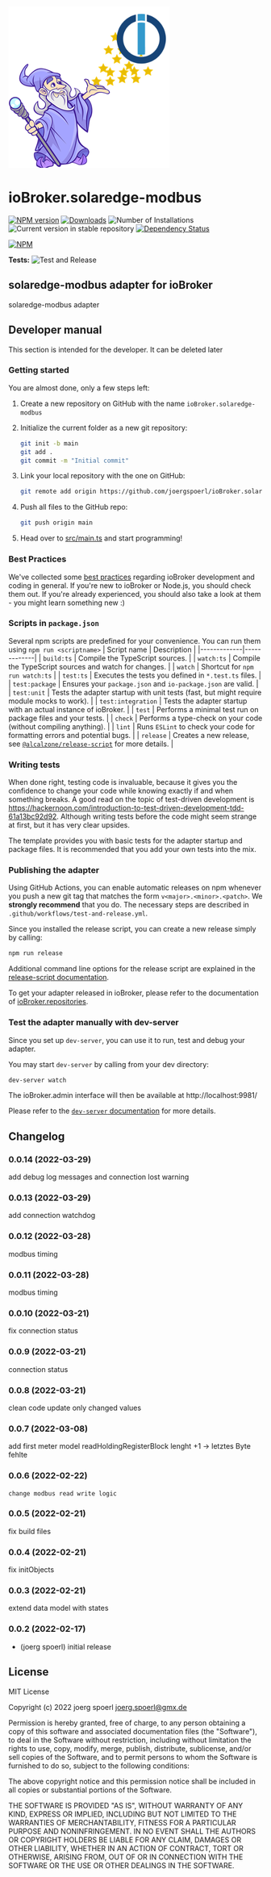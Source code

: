 ![Logo](admin/solaredge-modbus.png)
# ioBroker.solaredge-modbus

[![NPM version](https://img.shields.io/npm/v/iobroker.solaredge-modbus.svg)](https://www.npmjs.com/package/iobroker.solaredge-modbus)
[![Downloads](https://img.shields.io/npm/dm/iobroker.solaredge-modbus.svg)](https://www.npmjs.com/package/iobroker.solaredge-modbus)
![Number of Installations](https://iobroker.live/badges/solaredge-modbus-installed.svg)
![Current version in stable repository](https://iobroker.live/badges/solaredge-modbus-stable.svg)
[![Dependency Status](https://img.shields.io/david/joergspoerl/iobroker.solaredge-modbus.svg)](https://david-dm.org/joergspoerl/iobroker.solaredge-modbus)

[![NPM](https://nodei.co/npm/iobroker.solaredge-modbus.png?downloads=true)](https://nodei.co/npm/iobroker.solaredge-modbus/)

**Tests:** ![Test and Release](https://github.com/joergspoerl/ioBroker.solaredge-modbus/workflows/Test%20and%20Release/badge.svg)

## solaredge-modbus adapter for ioBroker

solaredge-modbus adapter

## Developer manual
This section is intended for the developer. It can be deleted later

### Getting started

You are almost done, only a few steps left:
1. Create a new repository on GitHub with the name `ioBroker.solaredge-modbus`
1. Initialize the current folder as a new git repository:  
	```bash
	git init -b main
	git add .
	git commit -m "Initial commit"
	```
1. Link your local repository with the one on GitHub:  
	```bash
	git remote add origin https://github.com/joergspoerl/ioBroker.solaredge-modbus
	```

1. Push all files to the GitHub repo:  
	```bash
	git push origin main
	```

1. Head over to [src/main.ts](src/main.ts) and start programming!

### Best Practices
We've collected some [best practices](https://github.com/ioBroker/ioBroker.repositories#development-and-coding-best-practices) regarding ioBroker development and coding in general. If you're new to ioBroker or Node.js, you should
check them out. If you're already experienced, you should also take a look at them - you might learn something new :)

### Scripts in `package.json`
Several npm scripts are predefined for your convenience. You can run them using `npm run <scriptname>`
| Script name | Description |
|-------------|-------------|
| `build:ts` | Compile the TypeScript sources. |
| `watch:ts` | Compile the TypeScript sources and watch for changes. |
| `watch` | Shortcut for `npm run watch:ts` |
| `test:ts` | Executes the tests you defined in `*.test.ts` files. |
| `test:package` | Ensures your `package.json` and `io-package.json` are valid. |
| `test:unit` | Tests the adapter startup with unit tests (fast, but might require module mocks to work). |
| `test:integration` | Tests the adapter startup with an actual instance of ioBroker. |
| `test` | Performs a minimal test run on package files and your tests. |
| `check` | Performs a type-check on your code (without compiling anything). |
| `lint` | Runs `ESLint` to check your code for formatting errors and potential bugs. |
| `release` | Creates a new release, see [`@alcalzone/release-script`](https://github.com/AlCalzone/release-script#usage) for more details. |

### Writing tests
When done right, testing code is invaluable, because it gives you the 
confidence to change your code while knowing exactly if and when 
something breaks. A good read on the topic of test-driven development 
is https://hackernoon.com/introduction-to-test-driven-development-tdd-61a13bc92d92. 
Although writing tests before the code might seem strange at first, but it has very 
clear upsides.

The template provides you with basic tests for the adapter startup and package files.
It is recommended that you add your own tests into the mix.

### Publishing the adapter
Using GitHub Actions, you can enable automatic releases on npm whenever you push a new git tag that matches the form 
`v<major>.<minor>.<patch>`. We **strongly recommend** that you do. The necessary steps are described in `.github/workflows/test-and-release.yml`.

Since you installed the release script, you can create a new
release simply by calling:
```bash
npm run release
```
Additional command line options for the release script are explained in the
[release-script documentation](https://github.com/AlCalzone/release-script#command-line).

To get your adapter released in ioBroker, please refer to the documentation 
of [ioBroker.repositories](https://github.com/ioBroker/ioBroker.repositories#requirements-for-adapter-to-get-added-to-the-latest-repository).

### Test the adapter manually with dev-server
Since you set up `dev-server`, you can use it to run, test and debug your adapter.

You may start `dev-server` by calling from your dev directory:
```bash
dev-server watch
```

The ioBroker.admin interface will then be available at http://localhost:9981/

Please refer to the [`dev-server` documentation](https://github.com/ioBroker/dev-server#command-line) for more details.

## Changelog
<!-- ### **WORK IN PROGRESS** -->
### 0.0.14 (2022-03-29)
add debug log messages and connection lost warning

### 0.0.13 (2022-03-29)
add connection watchdog

### 0.0.12 (2022-03-28)
modbus timing

### 0.0.11 (2022-03-28)
modbus timing

### 0.0.10 (2022-03-21)
fix connection status

### 0.0.9 (2022-03-21)
connection status

### 0.0.8 (2022-03-21)
clean code
update only changed values

### 0.0.7 (2022-03-08)
add first meter model
readHoldingRegisterBlock lenght +1 -> letztes Byte fehlte

### 0.0.6 (2022-02-22)
	change modbus read write logic

### 0.0.5 (2022-02-21)
fix build files

### 0.0.4 (2022-02-21)
fix initObjects

### 0.0.3 (2022-02-21)
extend data model with states

### 0.0.2 (2022-02-17)
* (joerg spoerl) initial release

## License
MIT License

Copyright (c) 2022 joerg spoerl <joerg.spoerl@gmx.de>

Permission is hereby granted, free of charge, to any person obtaining a copy
of this software and associated documentation files (the "Software"), to deal
in the Software without restriction, including without limitation the rights
to use, copy, modify, merge, publish, distribute, sublicense, and/or sell
copies of the Software, and to permit persons to whom the Software is
furnished to do so, subject to the following conditions:

The above copyright notice and this permission notice shall be included in all
copies or substantial portions of the Software.

THE SOFTWARE IS PROVIDED "AS IS", WITHOUT WARRANTY OF ANY KIND, EXPRESS OR
IMPLIED, INCLUDING BUT NOT LIMITED TO THE WARRANTIES OF MERCHANTABILITY,
FITNESS FOR A PARTICULAR PURPOSE AND NONINFRINGEMENT. IN NO EVENT SHALL THE
AUTHORS OR COPYRIGHT HOLDERS BE LIABLE FOR ANY CLAIM, DAMAGES OR OTHER
LIABILITY, WHETHER IN AN ACTION OF CONTRACT, TORT OR OTHERWISE, ARISING FROM,
OUT OF OR IN CONNECTION WITH THE SOFTWARE OR THE USE OR OTHER DEALINGS IN THE
SOFTWARE.